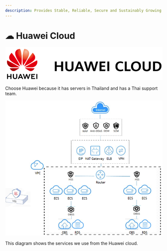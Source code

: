 ```yaml
---
description: Provides Stable, Reliable, Secure and Sustainably Growing Cloud Services.
---
```


# ☁ Huawei Cloud

![](<../.gitbook/assets/image (12) (1) (1) (1) (1).png>)

Choose Huawei because it has servers in Thailand and has a Thai support team.

![System Diagram](<../.gitbook/assets/image (12) (1) (1) (1).png>)

This diagram shows the services we use from the Huawei cloud.
